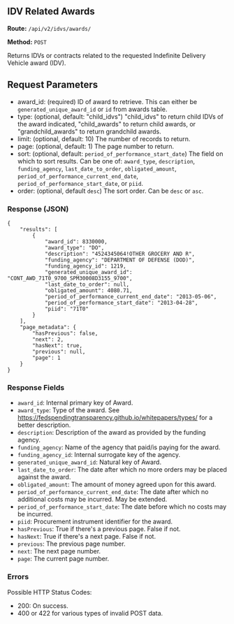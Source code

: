 ## IDV Related Awards
**Route:** `/api/v2/idvs/awards/`

**Method:** `POST`

Returns IDVs or contracts related to the requested Indefinite Delivery Vehicle award (IDV).

## Request Parameters

- award_id: (required) ID of award to retrieve. This can either be `generated_unique_award_id` or `id` from awards table.
- type: (optional, default: "child_idvs") "child_idvs" to return child IDVs of the award indicated, "child_awards" to return child awards, or "grandchild_awards" to return grandchild awards.
- limit: (optional, default: 10) The number of records to return.
- page: (optional, default: 1) The page number to return.
- sort: (optional, default: `period_of_performance_start_date`) The field on which to sort results.  Can be one of: `award_type`, `description`, `funding_agency`, `last_date_to_order`, `obligated_amount`, `period_of_performance_current_end_date`, `period_of_performance_start_date`, or `piid`.
- order:  (optional, default `desc`) The sort order.  Can be `desc` or `asc`.

### Response (JSON)

```
{
    "results": [
        {
            "award_id": 8330000,
            "award_type": "DO",
            "description": "4524345064!OTHER GROCERY AND R",
            "funding_agency": "DEPARTMENT OF DEFENSE (DOD)",
            "funding_agency_id": 1219,
            "generated_unique_award_id": "CONT_AWD_71T0_9700_SPM30008D3155_9700",
            "last_date_to_order": null,
            "obligated_amount": 4080.71,
            "period_of_performance_current_end_date": "2013-05-06",
            "period_of_performance_start_date": "2013-04-28",
            "piid": "71T0"
        }
    ],
    "page_metadata": {
        "hasPrevious": false,
        "next": 2,
        "hasNext": true,
        "previous": null,
        "page": 1
    }
}
```

### Response Fields

- `award_id`: Internal primary key of Award.
- `award_type`: Type of the award.  See https://fedspendingtransparency.github.io/whitepapers/types/ for a better description.
- `description`: Description of the award as provided by the funding agency.
- `funding_agency`: Name of the agency that paid/is paying for the award.
- `funding_agency_id`: Internal surrogate key of the agency.
- `generated_unique_award_id`: Natural key of Award.
- `last_date_to_order`: The date after which no more orders may be placed against the award.
- `obligated_amount`: The amount of money agreed upon for this award.
- `period_of_performance_current_end_date`: The date after which no additional costs may be incurred.  May be extended.
- `period_of_performance_start_date`: The date before which no costs may be incurred.
- `piid`: Procurement instrument identifier for the award.
- `hasPrevious`: True if there's a previous page.  False if not.
- `hasNext`: True if there's a next page.  False if not.
- `previous`: The previous page number.
- `next`: The next page number.
- `page`: The current page number.


### Errors
Possible HTTP Status Codes:

* 200: On success.
* 400 or 422 for various types of invalid POST data.
